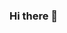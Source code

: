 ### Hi there 👋

<!--
**Jeros-18/Jeros-18** is a ✨ _special_ ✨ repository because its `README.md` (this file) appears on your GitHub profile.

Here are some ideas to get you started:

- 🔭 I’m currently working on school
- 🌱 I’m currently learning java后端
- 👯 I’m looking to collaborate on coding
- 🤔 I’m looking for help with someone who like coding
- 💬 Ask me about coding
- 📫 How to reach me: https://github.com/Jeros-18
- 😄 Pronouns: ...
- ⚡ Fun fact: ...
-->
